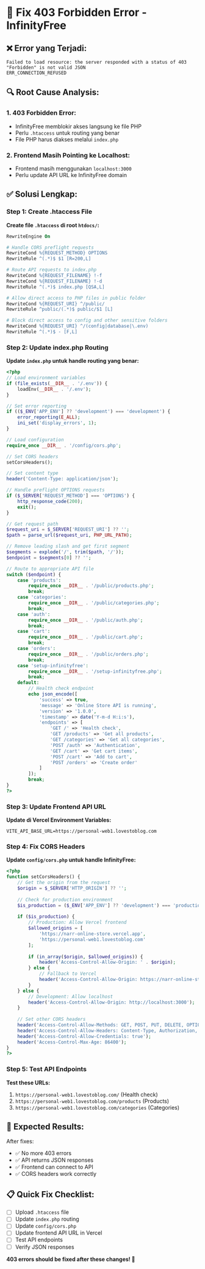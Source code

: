 # 🚀 Fix 403 Forbidden Error - InfinityFree

## ❌ **Error yang Terjadi:**
```
Failed to load resource: the server responded with a status of 403
"Forbidden" is not valid JSON
ERR_CONNECTION_REFUSED
```

## 🔍 **Root Cause Analysis:**

### 1. **403 Forbidden Error:**
- InfinityFree memblokir akses langsung ke file PHP
- Perlu `.htaccess` untuk routing yang benar
- File PHP harus diakses melalui `index.php`

### 2. **Frontend Masih Pointing ke Localhost:**
- Frontend masih menggunakan `localhost:3000`
- Perlu update API URL ke InfinityFree domain

## ✅ **Solusi Lengkap:**

### Step 1: Create .htaccess File

**Create file `.htaccess` di root `htdocs/`:**

```apache
RewriteEngine On

# Handle CORS preflight requests
RewriteCond %{REQUEST_METHOD} OPTIONS
RewriteRule ^(.*)$ $1 [R=200,L]

# Route API requests to index.php
RewriteCond %{REQUEST_FILENAME} !-f
RewriteCond %{REQUEST_FILENAME} !-d
RewriteRule ^(.*)$ index.php [QSA,L]

# Allow direct access to PHP files in public folder
RewriteCond %{REQUEST_URI} ^/public/
RewriteRule ^public/(.*)$ public/$1 [L]

# Block direct access to config and other sensitive folders
RewriteCond %{REQUEST_URI} ^/(config|database|\.env)
RewriteRule ^(.*)$ - [F,L]
```

### Step 2: Update index.php Routing

**Update `index.php` untuk handle routing yang benar:**

```php
<?php
// Load environment variables
if (file_exists(__DIR__ . '/.env')) {
    loadEnv(__DIR__ . '/.env');
}

// Set error reporting
if (($_ENV['APP_ENV'] ?? 'development') === 'development') {
    error_reporting(E_ALL);
    ini_set('display_errors', 1);
}

// Load configuration
require_once __DIR__ . '/config/cors.php';

// Set CORS headers
setCorsHeaders();

// Set content type
header('Content-Type: application/json');

// Handle preflight OPTIONS requests
if ($_SERVER['REQUEST_METHOD'] === 'OPTIONS') {
    http_response_code(200);
    exit();
}

// Get request path
$request_uri = $_SERVER['REQUEST_URI'] ?? '';
$path = parse_url($request_uri, PHP_URL_PATH);

// Remove leading slash and get first segment
$segments = explode('/', trim($path, '/'));
$endpoint = $segments[0] ?? '';

// Route to appropriate API file
switch ($endpoint) {
    case 'products':
        require_once __DIR__ . '/public/products.php';
        break;
    case 'categories':
        require_once __DIR__ . '/public/categories.php';
        break;
    case 'auth':
        require_once __DIR__ . '/public/auth.php';
        break;
    case 'cart':
        require_once __DIR__ . '/public/cart.php';
        break;
    case 'orders':
        require_once __DIR__ . '/public/orders.php';
        break;
    case 'setup-infinityfree':
        require_once __DIR__ . '/setup-infinityfree.php';
        break;
    default:
        // Health check endpoint
        echo json_encode([
            'success' => true,
            'message' => 'Online Store API is running',
            'version' => '1.0.0',
            'timestamp' => date('Y-m-d H:i:s'),
            'endpoints' => [
                'GET /' => 'Health check',
                'GET /products' => 'Get all products',
                'GET /categories' => 'Get all categories',
                'POST /auth' => 'Authentication',
                'GET /cart' => 'Get cart items',
                'POST /cart' => 'Add to cart',
                'POST /orders' => 'Create order'
            ]
        ]);
        break;
}
?>
```

### Step 3: Update Frontend API URL

**Update di Vercel Environment Variables:**
```
VITE_API_BASE_URL=https://personal-web1.lovestoblog.com
```

### Step 4: Fix CORS Headers

**Update `config/cors.php` untuk handle InfinityFree:**

```php
<?php
function setCorsHeaders() {
    // Get the origin from the request
    $origin = $_SERVER['HTTP_ORIGIN'] ?? '';
    
    // Check for production environment
    $is_production = ($_ENV['APP_ENV'] ?? 'development') === 'production';
    
    if ($is_production) {
        // Production: Allow Vercel frontend
        $allowed_origins = [
            'https://narr-online-store.vercel.app',
            'https://personal-web1.lovestoblog.com'
        ];
        
        if (in_array($origin, $allowed_origins)) {
            header('Access-Control-Allow-Origin: ' . $origin);
        } else {
            // Fallback to Vercel
            header('Access-Control-Allow-Origin: https://narr-online-store.vercel.app');
        }
    } else {
        // Development: Allow localhost
        header('Access-Control-Allow-Origin: http://localhost:3000');
    }
    
    // Set other CORS headers
    header('Access-Control-Allow-Methods: GET, POST, PUT, DELETE, OPTIONS');
    header('Access-Control-Allow-Headers: Content-Type, Authorization, X-Requested-With');
    header('Access-Control-Allow-Credentials: true');
    header('Access-Control-Max-Age: 86400');
}
?>
```

### Step 5: Test API Endpoints

**Test these URLs:**
1. `https://personal-web1.lovestoblog.com/` (Health check)
2. `https://personal-web1.lovestoblog.com/products` (Products)
3. `https://personal-web1.lovestoblog.com/categories` (Categories)

## 🎯 **Expected Results:**

After fixes:
- ✅ No more 403 errors
- ✅ API returns JSON responses
- ✅ Frontend can connect to API
- ✅ CORS headers work correctly

## 📋 **Quick Fix Checklist:**

- [ ] Upload `.htaccess` file
- [ ] Update `index.php` routing
- [ ] Update `config/cors.php`
- [ ] Update frontend API URL in Vercel
- [ ] Test API endpoints
- [ ] Verify JSON responses

**403 errors should be fixed after these changes! 🚀**
